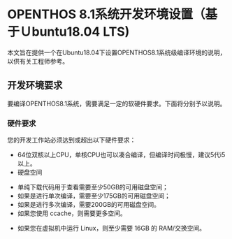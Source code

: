 # OPENTHOS 8.1系统开发环境设置（基于Ｕbuntu18.04 LTS)

本文旨在提供一个在Ubuntu18.04下设置OPENTHOS8.1系统级编译环境的说明，以供有关工程师参考。

## 开发环境要求
要编译OPENTHOS8.1系统，需要满足一定的软硬件要求。下面将分别予以说明。

### 硬件要求

您的开发工作站必须达到或超出以下硬件要求：
* 64位双核以上CPU，单核CPU也可以凑合编译，但编译时间极慢，建议5代i5以上。  
* 硬盘空间  
- 单纯下载代码用于查看需要至少50GB的可用磁盘空间；  
- 如果是进行单次编译，需要至少175GB的可用磁盘空间；  
- 如果是进行多次编译，需要200GB的可用磁盘空间。  
- 如果您使用 ccache，则需要更多空间。  
* 如果您在虚拟机中运行 Linux，则至少需要 16GB 的 RAM/交换空间。  
